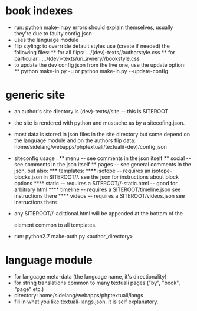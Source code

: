 book indexes
============
* run: python make-in.py 
errors should explain themselves, usually they're due to faulty config.json
* uses the language module
* flip  styling: 
to overrride default styles use (create if needed) the following files:
    ** for all <author> flips:
    .../(dev)-texts/<author>/authorstyle.css
    ** for particular <book>:
    .../(dev)-texts/uri_avnery/<book>/bookstyle.css
* to update the dev config json from the live one, use the update option:
    ** python make-in.py -u or python make-in.py --update-config

generic site
================
* an author's site diectory is (dev)-texts/<auhthor>/site -- this is SITEROOT
* the site is rendered with python and mustache as by a sitecofing.json.
* most data is stored in json files in the site directory but some depend on the language module and on the authors flip data: home/sidelang/webapps/phptextuali/textuali(-dev)/config.json
* siteconfig usage :
    ** menu -- see comments in the json itself 
    ** social -- see comments in the json itself 
    ** pages -- see general comments in the json, but also: 
        *** templates:
            **** isotope -- requires an isotope-blocks.json in SITEROOT/<lang>/. see the json for instructions about block options
            **** static -- requires a SITEROOT/<lang>/<page>-static.html -- good for arbitrary html
            **** timeline -- requires a SITEROOT/timeline.json see instructions there
            **** videos -- requires a SITEROOT/videos.json see instructions there
       
* any SITEROOT/<lang>/<page>-adittional.html will be appended at the bottom of the <main> element common to all templates.
* run: python2.7 make-auth.py <author_directory>

language module
===============
* for language meta-data (the language name, it's directionality)
* for string translations common to many textuali pages ("by", "book", "page" etc.)
* directory:  home/sidelang/webapps/phptextuali/langs
* fill in what you like textuali-langs.json. it is self explanatory.

